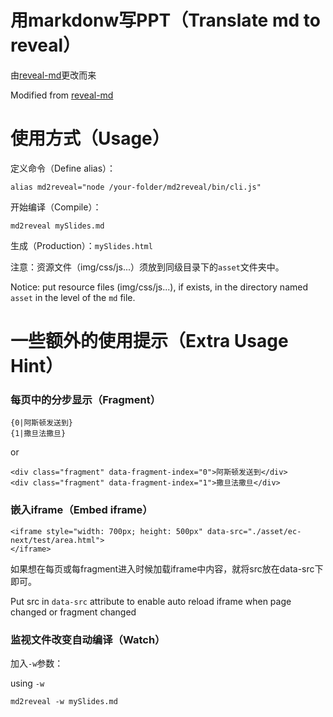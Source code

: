 # 用markdonw写PPT（Translate md to reveal）

由[reveal-md](https://github.com/webpro/reveal-md)更改而来

Modified from [reveal-md](https://github.com/webpro/reveal-md)

# 使用方式（Usage）

定义命令（Define alias）：
```
alias md2reveal="node /your-folder/md2reveal/bin/cli.js"
```

开始编译（Compile）：
```
md2reveal mySlides.md
```

生成（Production）：`mySlides.html`

注意：资源文件（img/css/js...）须放到同级目录下的`asset`文件夹中。

Notice: put resource files (img/css/js...), if exists, in the directory named `asset` in the level of the `md` file.

# 一些额外的使用提示（Extra Usage Hint）

### 每页中的分步显示（Fragment）

```
{0|阿斯顿发送到}
{1|撒旦法撒旦}
```
or

```
<div class="fragment" data-fragment-index="0">阿斯顿发送到</div>
<div class="fragment" data-fragment-index="1">撒旦法撒旦</div>
```

### 嵌入iframe（Embed iframe）

```
<iframe style="width: 700px; height: 500px" data-src="./asset/ec-next/test/area.html">
</iframe>
```
如果想在每页或每fragment进入时候加载iframe中内容，就将src放在data-src下即可。

Put src in `data-src` attribute to enable auto reload iframe when
page changed or fragment changed


### 监视文件改变自动编译（Watch）

加入`-w`参数：

using `-w`

`md2reveal -w mySlides.md`